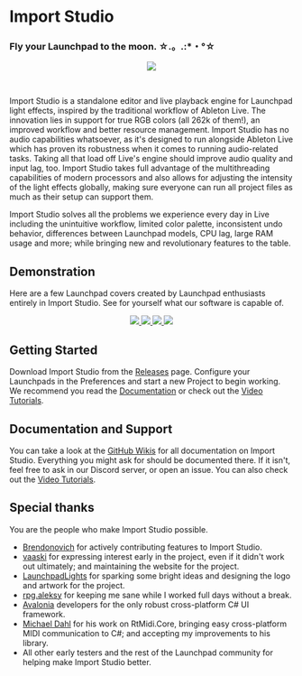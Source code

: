 # Import Studio

### Fly your Launchpad to the moon. ☆.。.:*・°☆

<p align="center">
  <img src="https://github.com/mat1jaczyyy/import-studio/raw/master/Assets/readme.png">
</p>
<br>

Import Studio is a standalone editor and live playback engine for Launchpad light effects, inspired by the traditional workflow of Ableton Live. The innovation lies in support for true RGB colors (all 262k of them!), an improved workflow and better resource management. Import Studio has no audio capabilities whatsoever, as it's designed to run alongside Ableton Live which has proven its robustness when it comes to running audio-related tasks. Taking all that load off Live's engine should improve audio quality and input lag, too. Import Studio takes full advantage of the multithreading capabilities of modern processors and also allows for adjusting the intensity of the light effects globally, making sure everyone can run all project files as much as their setup can support them.

Import Studio solves all the problems we experience every day in Live including the unintuitive workflow, limited color palette, inconsistent undo behavior, differences between Launchpad models, CPU lag, large RAM usage and more; while bringing new and revolutionary features to the table.

## Demonstration

Here are a few Launchpad covers created by Launchpad enthusiasts entirely in Import Studio. See for yourself what our software is capable of.

<p align="center">
  <a href="https://www.youtube.com/watch?v=a-MwTVH-wX8" title="Terravita x Chime x Akylla - Go Higher">
    <img src="http://img.youtube.com/vi/a-MwTVH-wX8/mqdefault.jpg">
  </a>

  <a href="https://www.youtube.com/watch?v=DDJ0JPgd8fw" title="Owl City - Fireflies">
    <img src="http://img.youtube.com/vi/DDJ0JPgd8fw/mqdefault.jpg">
  </a>

  <a href="https://www.youtube.com/watch?v=yA-bFsYRG4I" title="Borgeous, Taylr Renee - Sweeter Without You">
    <img src="http://img.youtube.com/vi/yA-bFsYRG4I/mqdefault.jpg">
  </a>

  <a href="https://www.youtube.com/watch?v=caiNv3bC5YI" title="Jonas Aden, Castion, Danny Leax - Tell Me A Lie">
    <img src="http://img.youtube.com/vi/caiNv3bC5YI/mqdefault.jpg">
  </a>
</p>

## Getting Started

Download Import Studio from the [Releases](https://github.com/mat1jaczyyy/import-studio/releases) page. Configure your Launchpads in the Preferences and start a new Project to begin working. We recommend you read the [Documentation](https://github.com/mat1jaczyyy/import-studio/wiki) or check out the [Video Tutorials](https://www.youtube.com/playlist?list=PLKC4R3X00beY0aB_f_ZIa3shqJX7do4mH).

## Documentation and Support

You can take a look at the [GitHub Wikis](https://github.com/mat1jaczyyy/import-studio/wiki) for all documentation on Import Studio. Everything you might ask for should be documented there. If it isn't, feel free to ask in our Discord server, or open an issue. You can also check out the [Video Tutorials](https://www.youtube.com/playlist?list=PLKC4R3X00beY0aB_f_ZIa3shqJX7do4mH).

## Special thanks

You are the people who make Import Studio possible.

* [Brendonovich](https://github.com/Brendonovich) for actively contributing features to Import Studio.
* [vaaski](https://vaa.ski/) for expressing interest early in the project, even if it didn't work out ultimately; and maintaining the website for the project.
* [LaunchpadLights](http://www.launchpadlights.com/) for sparking some bright ideas and designing the logo and artwork for the project.
* [rpg.aleksy](https://www.youtube.com/channel/UC209YLY-uQPy4U2Gu6sqaVw) for keeping me sane while I worked full days without a break.
* [Avalonia](https://github.com/avaloniaui/) developers for the only robust cross-platform C# UI framework.
* [Michael Dahl](https://github.com/micdah/) for his work on RtMidi.Core, bringing easy cross-platform MIDI communication to C#; and accepting my improvements to his library.
* All other early testers and the rest of the Launchpad community for helping make Import Studio better.
